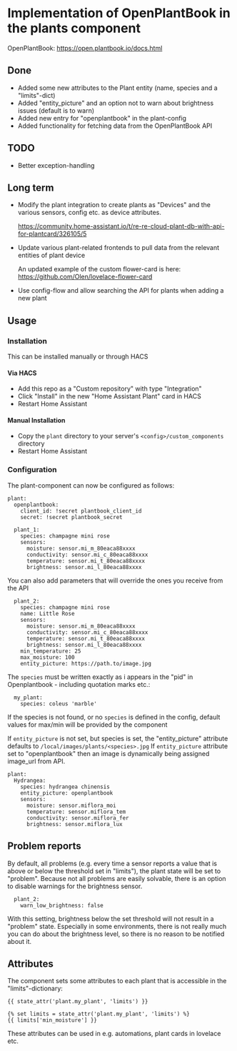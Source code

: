 # Implementation of OpenPlantBook in the plants component

OpenPlantBook: https://open.plantbook.io/docs.html

## Done
* Added some new attributes to the Plant entity (name, species and a "limits"-dict)
* Added "entity_picture" and an option not to warn about brightness issues (default is to warn)
* Added new entry for "openplantbook" in the plant-config
* Added functionality for fetching data from the OpenPlantBook API

## TODO
* Better exception-handling

## Long term
* Modify the plant integration to create plants as "Devices" and the various sensors, config etc. as device attributes.

  https://community.home-assistant.io/t/re-re-cloud-plant-db-with-api-for-plantcard/326105/5
* Update various plant-related frontends to pull data from the relevant entities of plant device

  An updated example of the custom flower-card is here: https://github.com/Olen/lovelace-flower-card
* Use config-flow and allow searching the API for plants when adding a new plant


## Usage

### Installation
This can be installed manually or through HACS
#### Via HACS
* Add this repo as a "Custom repository" with type "Integration"
* Click "Install" in the new "Home Assistant Plant" card in HACS
* Restart Home Assistant
#### Manual Installation
* Copy the `plant` directory to your server's `<config>/custom_components` directory
* Restart Home Assistant

### Configuration
The plant-component can now be configured as follows:

```
plant:
  openplantbook:
    client_id: !secret plantbook_client_id
    secret: !secret plantbook_secret

  plant_1:
    species: champagne mini rose
    sensors:
      moisture: sensor.mi_m_80eaca88xxxx
      conductivity: sensor.mi_c_80eaca88xxxx
      temperature: sensor.mi_t_80eaca88xxxx
      brightness: sensor.mi_l_80eaca88xxxx
```

You can also add parameters that will override the ones you receive from the API

```
  plant_2:
    species: champagne mini rose
    name: Little Rose
    sensors:
      moisture: sensor.mi_m_80eaca88xxxx
      conductivity: sensor.mi_c_80eaca88xxxx
      temperature: sensor.mi_t_80eaca88xxxx
      brightness: sensor.mi_l_80eaca88xxxx
    min_temperature: 25
    max_moisture: 100
    entity_picture: https://path.to/image.jpg
```

The `species` must be written exactly as i appears in the "pid" in Openplantbook - including quotation marks etc.:
```
  my_plant:
    species: coleus 'marble'
```
If the species is not found, or no `species` is defined in the config, default values for max/min will be provided by the component

If `entity_picture` is not set, but species is set, the "entity_picture" attribute defaults to `/local/images/plants/<species>.jpg`
If `entity_picture` attribute set to "openplantbook" then an image is dynamically being assigned image_url from API.
```
plant:
  Hydrangea:
    species: hydrangea chinensis
    entity_picture: openplantbook
    sensors:
      moisture: sensor.miflora_moi
      temperature: sensor.miflora_tem
      conductivity: sensor.miflora_fer
      brightness: sensor.miflora_lux
```

## Problem reports
By default, all problems (e.g. every time a sensor reports a value that is above or below the threshold set in "limits"), the plant state will be set to "problem".
Because not all problems are easily solvable, there is an option to disable warnings for the brightness sensor.

```
  plant_2:
    warn_low_brightness: false
```
With this setting, brightness below the set threshold will not result in a "problem" state.  Especially in some environments, there is not really much you can do about the brightness level, so there is no reason to be notified about it.

## Attributes
The component sets some attributes to each plant that is accessible in the "limits"-dictionary:
```
{{ state_attr('plant.my_plant', 'limits') }}

{% set limits = state_attr('plant.my_plant', 'limits') %}
{{ limits['min_moisture'] }}
```

These attributes can be used in e.g. automations, plant cards in lovelace etc.

